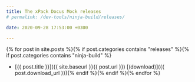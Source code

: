 ```yaml
---
title: The xPack Docus Mock releases
# permalink: /dev-tools/ninja-build/releases/

date: 2020-09-28 17:53:00 +0300

---
```


{% for post in site.posts %}{% if post.categories contains "releases" %}{% if post.categories contains "ninja-build" %}
* [{{ post.title }}]({{ site.baseurl }}{{ post.url }}) [(download)]({{ post.download_url }}){% endif %}{% endif %}{% endfor %}
